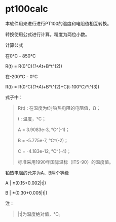 # pt100calc

本软件用来进行进行PT100的温度和电阻值相互转换。

转换使用公式进行计算。精度为两位小数。

计算公式

在0℃ - 850℃

R(t) = R(0℃)*(1+A*t+B*t^(2))

在-200℃ - 0℃

R(t) = R(0℃)*(1+A*t+B*t^(2)+C(t-100℃)*t^(3))

式子中：

>R(t) : 在温度为t时铂热电阻的电阻值，Ω；
>
>t    : 温度，℃；
>
>A = 3.9083e-3,  ℃^(-1)；
>
>B = -5.775e-7,  ℃^(-2)；
>
>C = -4.183e-12, ℃^(-4)；
>
>标准采用1990年国际温标（ITS-90）的温度值。

铂热电阻的允差为A、B两个等级

A      |		±(0.15+0.002|t|)

B      |		±(0.30+0.005|t|)

注：
>|t|为温度绝对值，℃。


